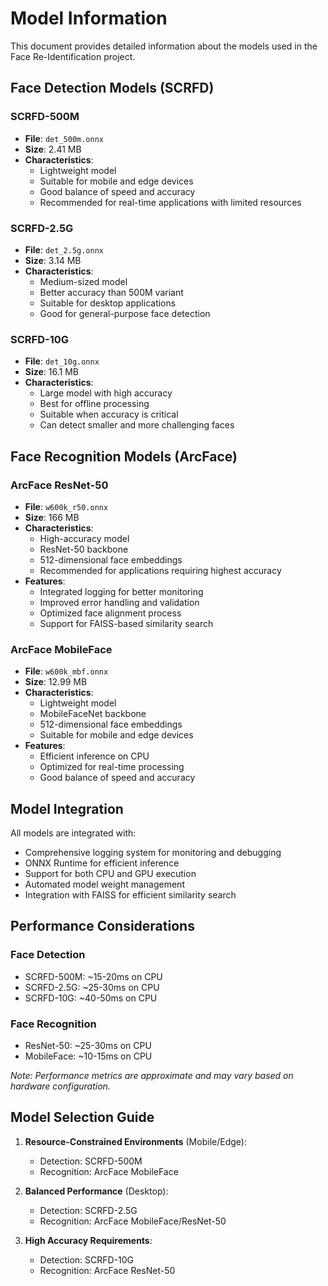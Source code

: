 # Model Information

This document provides detailed information about the models used in the Face Re-Identification project.

## Face Detection Models (SCRFD)

### SCRFD-500M
- **File**: `det_500m.onnx`
- **Size**: 2.41 MB
- **Characteristics**:
  - Lightweight model
  - Suitable for mobile and edge devices
  - Good balance of speed and accuracy
  - Recommended for real-time applications with limited resources

### SCRFD-2.5G
- **File**: `det_2.5g.onnx`
- **Size**: 3.14 MB
- **Characteristics**:
  - Medium-sized model
  - Better accuracy than 500M variant
  - Suitable for desktop applications
  - Good for general-purpose face detection

### SCRFD-10G
- **File**: `det_10g.onnx`
- **Size**: 16.1 MB
- **Characteristics**:
  - Large model with high accuracy
  - Best for offline processing
  - Suitable when accuracy is critical
  - Can detect smaller and more challenging faces

## Face Recognition Models (ArcFace)

### ArcFace ResNet-50
- **File**: `w600k_r50.onnx`
- **Size**: 166 MB
- **Characteristics**:
  - High-accuracy model
  - ResNet-50 backbone
  - 512-dimensional face embeddings
  - Recommended for applications requiring highest accuracy
- **Features**:
  - Integrated logging for better monitoring
  - Improved error handling and validation
  - Optimized face alignment process
  - Support for FAISS-based similarity search

### ArcFace MobileFace
- **File**: `w600k_mbf.onnx`
- **Size**: 12.99 MB
- **Characteristics**:
  - Lightweight model
  - MobileFaceNet backbone
  - 512-dimensional face embeddings
  - Suitable for mobile and edge devices
- **Features**:
  - Efficient inference on CPU
  - Optimized for real-time processing
  - Good balance of speed and accuracy

## Model Integration

All models are integrated with:
- Comprehensive logging system for monitoring and debugging
- ONNX Runtime for efficient inference
- Support for both CPU and GPU execution
- Automated model weight management
- Integration with FAISS for efficient similarity search

## Performance Considerations

### Face Detection
- SCRFD-500M: ~15-20ms on CPU
- SCRFD-2.5G: ~25-30ms on CPU
- SCRFD-10G: ~40-50ms on CPU

### Face Recognition
- ResNet-50: ~25-30ms on CPU
- MobileFace: ~10-15ms on CPU

*Note: Performance metrics are approximate and may vary based on hardware configuration.*

## Model Selection Guide

1. **Resource-Constrained Environments** (Mobile/Edge):
   - Detection: SCRFD-500M
   - Recognition: ArcFace MobileFace

2. **Balanced Performance** (Desktop):
   - Detection: SCRFD-2.5G
   - Recognition: ArcFace MobileFace/ResNet-50

3. **High Accuracy Requirements**:
   - Detection: SCRFD-10G
   - Recognition: ArcFace ResNet-50
